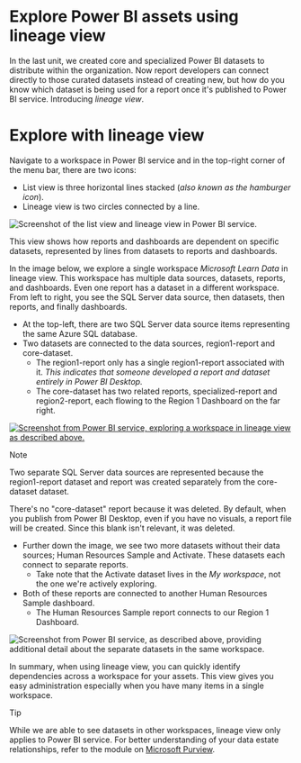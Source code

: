 
# 
# Explore Power BI assets using lineage view

In the last unit, we created core and specialized Power BI datasets to distribute within the organization. Now report developers can connect directly to those curated datasets instead of creating new, but how do you know which dataset is being used for a report once it's published to Power BI service. Introducing *lineage view*.

## 
# Explore with lineage view

Navigate to a workspace in Power BI service and in the top-right corner of the menu bar, there are two icons:

- List view is three horizontal lines stacked (*also known as the hamburger icon*).
- Lineage view is two circles connected by a line.

![Screenshot of the list view and lineage view in Power BI service.](../../wwl-data-ai/create-manage-power-bi-assets/media/lineage-view.png)

This view shows how reports and dashboards are dependent on specific datasets, represented by lines from datasets to reports and dashboards.

In the image below, we explore a single workspace *Microsoft Learn Data* in lineage view. This workspace has multiple data sources, datasets, reports, and dashboards. Even one report has a dataset in a different workspace. From left to right, you see the SQL Server data source, then datasets, then reports, and finally dashboards.

- At the top-left, there are two SQL Server data source items representing the same Azure SQL database.
- Two datasets are connected to the data sources, region1-report and core-dataset.
	- The region1-report only has a single region1-report associated with it. *This indicates that someone developed a report and dataset entirely in Power BI Desktop.*
	- The core-dataset has two related reports, specialized-report and region2-report, each flowing to the Region 1 Dashboard on the far right.

[![Screenshot from Power BI service, exploring a workspace in lineage view as described above.](../../wwl-data-ai/create-manage-power-bi-assets/media/workspace-lineage-assets.png)](../../wwl-data-ai/create-manage-power-bi-assets/media/workspace-lineage-assets.png#lightbox)

Note

Two separate SQL Server data sources are represented because the region1-report dataset and report was created separately from the core-dataset dataset.

There's no "core-dataset" report because it was deleted. By default, when you publish from Power BI Desktop, even if you have no visuals, a report file will be created. Since this blank isn't relevant, it was deleted.

- Further down the image, we see two more datasets without their data sources; Human Resources Sample and Activate. These datasets each connect to separate reports.
	- Take note that the Activate dataset lives in the *My workspace*, not the one we're actively exploring.
- Both of these reports are connected to another Human Resources Sample dashboard.
	- The Human Resources Sample report connects to our Region 1 Dashboard.

![Screenshot from Power BI service, as described above, providing additional detail about the separate datasets in the same workspace.](../../wwl-data-ai/create-manage-power-bi-assets/media/workspace-lineage-assets-limited.png)

In summary, when using lineage view, you can quickly identify dependencies across a workspace for your assets. This view gives you easy administration especially when you have many items in a single workspace.

Tip

While we are able to see datasets in other workspaces, lineage view only applies to Power BI service. For better understanding of your data estate relationships, refer to the module on [Microsoft Purview](/en-us/training/modules/intro-to-microsoft-purview/).



